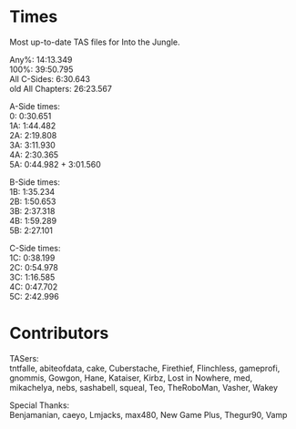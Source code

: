 # Times
Most up-to-date TAS files for Into the Jungle.

Any%: 14:13.349  
100%: 39:50.795  
All C-Sides: 6:30.643  
old All Chapters: 26:23.567

A-Side times:  
0:   0:30.651  
1A:  1:44.482  
2A:  2:19.808  
3A:  3:11.930  
4A:  2:30.365  
5A:  0:44.982 + 3:01.560

B-Side times:  
1B:  1:35.234  
2B:  1:50.653  
3B:  2:37.318  
4B:  1:59.289  
5B:  2:27.101

C-Side times:  
1C:  0:38.199  
2C:  0:54.978  
3C:  1:16.585  
4C:  0:47.702  
5C:  2:42.996

# Contributors
TASers:  
tntfalle, abiteofdata, cake, Cuberstache, Firethief, Flinchless, gameprofi, gnommis, Gowgon, Hane, Kataiser, Kirbz, Lost in Nowhere, med, mikachelya, nebs, sashabell, squeal, Teo, TheRoboMan, Vasher, Wakey

Special Thanks:  
Benjamanian, caeyo, Lmjacks, max480, New Game Plus, Thegur90, Vamp